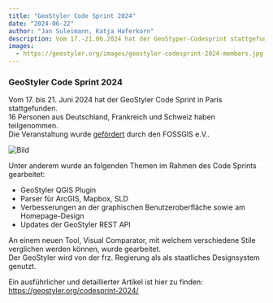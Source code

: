 ```yaml
---
title: "GeoStyler Code Sprint 2024"
date: "2024-06-22"
author: "Jan Suleimann, Katja Haferkorn"
description: Vom 17.-21.06.2024 hat der GeoStyper-Codesprint stattgefunden.
images:
  - https://geostyler.org/images/geostyler-codesprint-2024-members.jpg
---
```


### GeoStyler Code Sprint 2024


Vom 17. bis 21. Juni 2024 hat der GeoStyler Code Sprint in Paris stattgefunden.    
16 Personen aus Deutschland, Frankreich und Schweiz haben teilgenommen.   
Die Veranstaltung wurde [gefördert](https://www.fossgis.de/wiki/F%C3%B6rderantr%C3%A4ge/GeoStyler-Code-Sprint-2024) durch den FOSSGIS e.V..

![Bild](https://geostyler.org/images/geostyler-codesprint-2024-members.jpg)

Unter anderem wurde an folgenden Themen im Rahmen des Code Sprints gearbeitet:
* GeoStyler QGIS Plugin
* Parser für ArcGIS, Mapbox, SLD
* Verbesserungen an der graphischen Benutzeroberfläche sowie am Homepage-Design
* Updates der GeoStyler REST API

An einem neuen Tool, Visual Comparator, mit welchem verschiedene Stile verglichen werden können, wurde gearbeitet.    
Der GeoStyler wird von der frz. Regierung als als staatliches Designsystem genutzt.

Ein ausführlicher und detaillierter Artikel ist hier zu finden:  https://geostyler.org/codesprint-2024/
